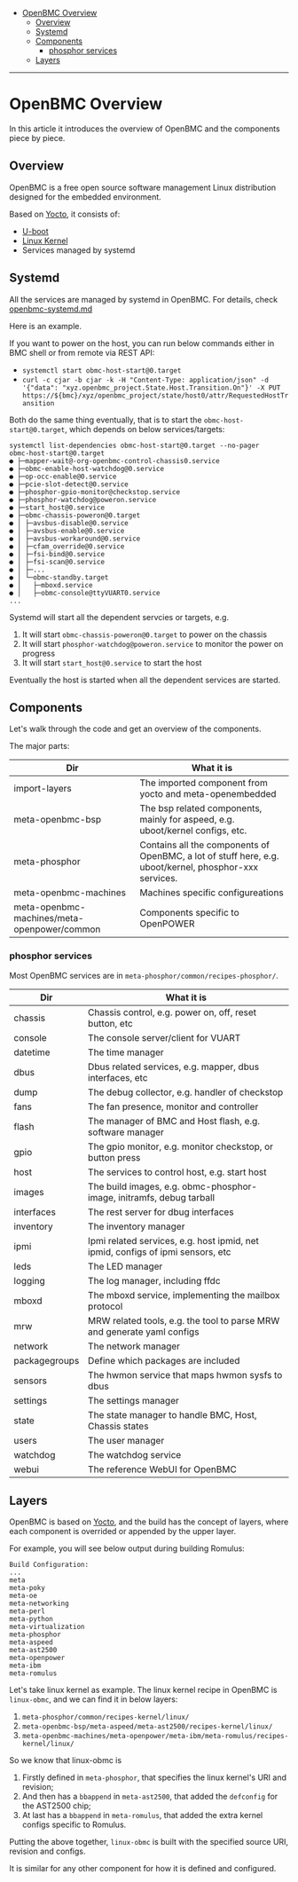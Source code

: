 - [OpenBMC Overview](#openbmc-overview)
  * [Overview](#overview)
  * [Systemd](#systemd)
  * [Components](#components)
    + [phosphor services](#phosphor-services)
  * [Layers](#layers)

---


# OpenBMC Overview

In this article it introduces the overview of OpenBMC and the components piece
by piece.


## Overview

OpenBMC is a free open source software management Linux distribution designed
for the embedded environment.

Based on [Yocto][1], it consists of: 
* [U-boot][2]
* [Linux Kernel][3]
* Services managed by systemd


## Systemd

All the services are managed by systemd in OpenBMC.
For details, check [openbmc-systemd.md][4]

Here is an example.

If you want to power on the host, you can run below commands either in BMC
shell or from remote via REST API:
* `systemctl start obmc-host-start@0.target`
* `curl -c cjar -b cjar -k -H "Content-Type: application/json" -d '{"data": "xyz.openbmc_project.State.Host.Transition.On"}' -X PUT https://${bmc}/xyz/openbmc_project/state/host0/attr/RequestedHostTransition`

Both do the same thing eventually, that is to start the
`obmc-host-start@0.target`, which depends on below services/targets:
```
systemctl list-dependencies obmc-host-start@0.target --no-pager
obmc-host-start@0.target
● ├─mapper-wait@-org-openbmc-control-chassis0.service
● ├─obmc-enable-host-watchdog@0.service
● ├─op-occ-enable@0.service
● ├─pcie-slot-detect@0.service
● ├─phosphor-gpio-monitor@checkstop.service
● ├─phosphor-watchdog@poweron.service
● ├─start_host@0.service
● ├─obmc-chassis-poweron@0.target
● │ ├─avsbus-disable@0.service
● │ ├─avsbus-enable@0.service
● │ ├─avsbus-workaround@0.service
● │ ├─cfam_override@0.service
● │ ├─fsi-bind@0.service
● │ ├─fsi-scan@0.service
● │ ├─...
● │ └─obmc-standby.target
● │   ├─mboxd.service
● │   ├─obmc-console@ttyVUART0.service
...
```
Systemd will start all the dependent servcies or targets, e.g.
1. It will start `obmc-chassis-poweron@0.target` to power on the chassis
2. It will start `phosphor-watchdog@poweron.service` to monitor the power on
progress
3. It will start `start_host@0.service` to start the host

Eventually the host is started when all the dependent services are started.


## Components

Let's walk through the code and get an overview of the components.

The major parts:

| Dir              | What it is    |
| -------------    | ------------- |
| import-layers    | The imported component from yocto and meta-openembedded |
| meta-openbmc-bsp | The bsp related components, mainly for aspeed, e.g. uboot/kernel configs, etc. |
| meta-phosphor    | Contains all the components of OpenBMC, a lot of stuff here, e.g. uboot/kernel, phosphor-xxx services. |
| meta-openbmc-machines | Machines specific configureations |
| meta-openbmc-machines/meta-openpower/common | Components specific to OpenPOWER |

### phosphor services

Most OpenBMC services are in `meta-phosphor/common/recipes-phosphor/`.

| Dir           | What it is    |
| ------------- | ------------- |
| chassis       | Chassis control, e.g. power on, off, reset button, etc |
| console       | The console server/client for VUART |
| datetime      | The time manager |
| dbus          | Dbus related services, e.g. mapper, dbus interfaces, etc |
| dump          | The debug collector, e.g. handler of checkstop |
| fans          | The fan presence, monitor and controller |
| flash         | The manager of BMC and Host flash, e.g. software manager |
| gpio          | The gpio monitor, e.g. monitor checkstop, or button press |
| host          | The services to control host, e.g. start host |
| images        | The build images, e.g. obmc-phosphor-image, initramfs, debug tarball |
| interfaces    | The rest server for dbug interfaces |
| inventory     | The inventory manager |
| ipmi          | Ipmi related services, e.g. host ipmid, net ipmid, configs of ipmi sensors, etc |
| leds          | The LED manager |
| logging       | The log manager, including ffdc |
| mboxd         | The mboxd service, implementing the mailbox protocol |
| mrw           | MRW related tools, e.g. the tool to parse MRW and generate yaml configs |
| network       | The network manager |
| packagegroups | Define which packages are included |
| sensors       | The hwmon service that maps hwmon sysfs to dbus |
| settings      | The settings manager |
| state         | The state manager to handle BMC, Host, Chassis states |
| users         | The user manager |
| watchdog      | The watchdog service |
| webui         | The reference WebUI for OpenBMC |

## Layers

OpenBMC is based on [Yocto][1], and the build has the concept of layers, where each
component is overrided or appended by the upper layer.

For example, you will see below output during building Romulus:
```
Build Configuration:
...
meta
meta-poky
meta-oe
meta-networking
meta-perl
meta-python
meta-virtualization
meta-phosphor
meta-aspeed
meta-ast2500
meta-openpower
meta-ibm
meta-romulus
```

Let's take linux kernel as example. 
The linux kernel recipe in OpenBMC is `linux-obmc`, and we can find it in
below layers:
1. `meta-phosphor/common/recipes-kernel/linux/`
2. `meta-openbmc-bsp/meta-aspeed/meta-ast2500/recipes-kernel/linux/`
3. `meta-openbmc-machines/meta-openpower/meta-ibm/meta-romulus/recipes-kernel/linux/`

So we know that linux-obmc is
1. Firstly defined in `meta-phosphor`, that specifies the linux kernel's URI
   and revision;
2. And then has a `bbappend` in `meta-ast2500`, that added the `defconfig` for
   the AST2500 chip;
3. At last has a `bbappend` in `meta-romulus`, that added the extra kernel
   configs specific to Romulus.

Putting the above together, `linux-obmc` is built with the specified source
URI, revision and configs.

It is similar for any other component for how it is defined and configured.


[1]: https://www.yoctoproject.org/
[2]: https://github.com/openbmc/u-boot
[3]: https://github.com/openbmc/linux
[4]: https://github.com/openbmc/docs/blob/master/openbmc-systemd.md
